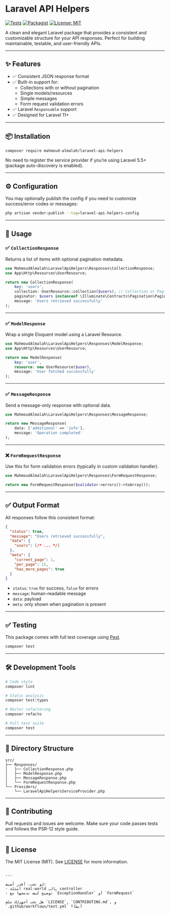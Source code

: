 # Laravel API Helpers

[![Tests](https://github.com/mahmoud-almalah/laravel-api-helpers/actions/workflows/test.yml/badge.svg)](https://github.com/mahmoud-almalah/laravel-api-helpers/actions)
[![Packagist](https://img.shields.io/packagist/v/mahmoud-almalah/laravel-api-helpers)](https://packagist.org/packages/mahmoud-almalah/laravel-api-helpers)
[![License: MIT](https://img.shields.io/badge/license-MIT-blue.svg)](LICENSE)

A clean and elegant Laravel package that provides a consistent and customizable structure for your API responses. Perfect for building maintainable, testable, and user-friendly APIs.

---

## ✨ Features

- ✅ Consistent JSON response format
- ✅ Built-in support for:
  - Collections with or without pagination
  - Single models/resources
  - Simple messages
  - Form request validation errors
- ✅ Laravel `Responsable` support
- ✅ Designed for Laravel 11+

---

## 📦 Installation

```bash
composer require mahmoud-almalah/laravel-api-helpers
```

No need to register the service provider if you’re using Laravel 5.5+ (package auto-discovery is enabled).

---

## ⚙️ Configuration

You may optionally publish the config if you need to customize success/error codes or messages:

```bash
php artisan vendor:publish --tag=laravel-api-helpers-config
```

---

## 🚀 Usage

### ✅ `CollectionResponse`

Returns a list of items with optional pagination metadata.

```php
use MahmoudAlmalah\LaravelApiHelpers\Responses\CollectionResponse;
use App\Http\Resources\UserResource;

return new CollectionResponse(
    key: 'users',
    collection: UserResource::collection($users), // Collection or Paginator
    paginator: $users instanceof \Illuminate\Contracts\Pagination\Paginator ? $users : null,
    message: 'Users retrieved successfully'
);
```

---

### ✅ `ModelResponse`

Wrap a single Eloquent model using a Laravel Resource.

```php
use MahmoudAlmalah\LaravelApiHelpers\Responses\ModelResponse;
use App\Http\Resources\UserResource;

return new ModelResponse(
    key: 'user',
    resource: new UserResource($user),
    message: 'User fetched successfully'
);
```

---

### ✅ `MessageResponse`

Send a message-only response with optional data.

```php
use MahmoudAlmalah\LaravelApiHelpers\Responses\MessageResponse;

return new MessageResponse(
    data: ['additional' => 'info'],
    message: 'Operation completed'
);
```

---

### ❌ `FormRequestResponse`

Use this for form validation errors (typically in custom validation handler).

```php
use MahmoudAlmalah\LaravelApiHelpers\Responses\FormRequestResponse;

return new FormRequestResponse($validator->errors()->toArray());
```

---

## ✅ Output Format

All responses follow this consistent format:

```json
{
  "status": true,
  "message": "Users retrieved successfully",
  "data": {
    "users": [/* ... */]
  },
  "meta": {
    "current_page": 1,
    "per_page": 15,
    "has_more_pages": true
  }
}
```

- `status`: `true` for success, `false` for errors
- `message`: human-readable message
- `data`: payload
- `meta`: only shown when pagination is present

---

## ✅ Testing

This package comes with full test coverage using [Pest](https://pestphp.com).

```bash
composer test
```

---

## 🛠 Development Tools

```bash
# Code style
composer lint

# Static analysis
composer test:types

# Rector refactoring
composer refacto

# Full test suite
composer test
```

---

## 📂 Directory Structure

```
src/
├── Responses/
│   ├── CollectionResponse.php
│   ├── ModelResponse.php
│   ├── MessageResponse.php
│   └── FormRequestResponse.php
└── Providers/
    └── LaravelApiHelpersServiceProvider.php
```

---

## 🤝 Contributing

Pull requests and issues are welcome. Make sure your code passes tests and follows the PSR-12 style guide.

---

## 📄 License

The MIT License (MIT). See [LICENSE](LICENSE) for more information.
```

---

لو تحب، أقدر أضيف:
- أمثلة real-world بالـ controller
- توضيح كيف تدمجها مع `ExceptionHandler` أو `FormRequest`

هل تحب أجهزلك ملف `LICENSE`, `CONTRIBUTING.md`, و `.github/workflows/test.yml` أيضًا؟
